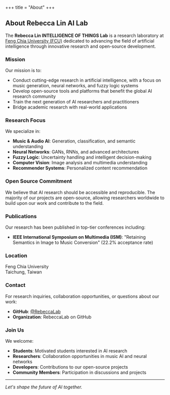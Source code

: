 +++
title = "About"
+++

## About Rebecca Lin AI Lab

The **Rebecca Lin INTELLIGENCE OF THINGS Lab** is a research laboratory at [Feng Chia University (FCU)](https://www.fcu.edu.tw/) dedicated to advancing the field of artificial intelligence through innovative research and open-source development.

### Mission

Our mission is to:

- Conduct cutting-edge research in artificial intelligence, with a focus on music generation, neural networks, and fuzzy logic systems
- Develop open-source tools and platforms that benefit the global AI research community
- Train the next generation of AI researchers and practitioners
- Bridge academic research with real-world applications

### Research Focus

We specialize in:

- **Music & Audio AI**: Generation, classification, and semantic understanding
- **Neural Networks**: GANs, RNNs, and advanced architectures
- **Fuzzy Logic**: Uncertainty handling and intelligent decision-making
- **Computer Vision**: Image analysis and multimedia understanding
- **Recommender Systems**: Personalized content recommendation

### Open Source Commitment

We believe that AI research should be accessible and reproducible. The majority of our projects are open-source, allowing researchers worldwide to build upon our work and contribute to the field.

### Publications

Our research has been published in top-tier conferences including:

- **IEEE International Symposium on Multimedia (ISM)**: "Retaining Semantics in Image to Music Conversion" (22.2% acceptance rate)

### Location

Feng Chia University  
Taichung, Taiwan

### Contact

For research inquiries, collaboration opportunities, or questions about our work:

- **GitHub**: [@RebeccaLab](https://github.com/orgs/RebeccaLab/repositories)
- **Organization**: RebeccaLab on GitHub

### Join Us

We welcome:

- **Students**: Motivated students interested in AI research
- **Researchers**: Collaboration opportunities in music AI and neural networks  
- **Developers**: Contributions to our open-source projects
- **Community Members**: Participation in discussions and projects

---

*Let's shape the future of AI together.*

